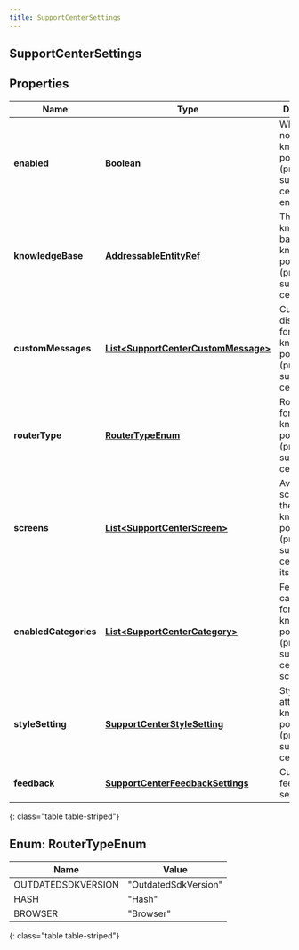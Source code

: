 ```yaml
---
title: SupportCenterSettings
---
```

## SupportCenterSettings


## Properties

| Name | Type | Description | Notes |
| ------------ | ------------- | ------------- | ------------- |
| **enabled** | <!----><!---->**Boolean**<!----> | Whether or not knowledge portal (previously support center) is enabled |  [optional] |
| **knowledgeBase** | <!----><!---->[**AddressableEntityRef**](AddressableEntityRef.html)<!----> | The knowledge base for knowledge portal (previously support center) |  [optional] |
| **customMessages** | <!----><!---->[**List&lt;SupportCenterCustomMessage&gt;**](SupportCenterCustomMessage.html)<!----> | Customizable display texts for knowledge portal (previously support center) |  [optional] |
| **routerType** | [**RouterTypeEnum**](#RouterTypeEnum)<!----> | Router type for knowledge portal (previously support center) |  [optional] |
| **screens** | <!----><!---->[**List&lt;SupportCenterScreen&gt;**](SupportCenterScreen.html)<!----> | Available screens for the knowledge portal (previously support center) with its modules |  [optional] |
| **enabledCategories** | <!----><!---->[**List&lt;SupportCenterCategory&gt;**](SupportCenterCategory.html)<!----> | Featured categories for knowledge portal (previously support center) home screen |  [optional] |
| **styleSetting** | <!----><!---->[**SupportCenterStyleSetting**](SupportCenterStyleSetting.html)<!----> | Style attributes for knowledge portal (previously support center) |  [optional] |
| **feedback** | <!----><!---->[**SupportCenterFeedbackSettings**](SupportCenterFeedbackSettings.html)<!----> | Customer feedback settings |  [optional] |
{: class="table table-striped"}


<a name="RouterTypeEnum"></a>

## Enum: RouterTypeEnum

| Name | Value |
| ---- | ----- |
| OUTDATEDSDKVERSION | &quot;OutdatedSdkVersion&quot; | 
| HASH | &quot;Hash&quot; | 
| BROWSER | &quot;Browser&quot; | 
{: class="table table-striped"}



